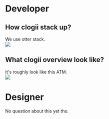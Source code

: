 # Developer

## How clogii stack up?
We use otter stack.  
[![](https://github.com/otterhq/otter-stack/blob/master/img/otter-stack-v1.2.0.png)](https://github.com/otterhq/otter-stack/raw/master/img/otter-stack-v1.2.0.png)

## What clogii overview look like?
It's roughly look like this ATM.  
[![](https://github.com/digithun/otter-faq/blob/master/img/clogii-stack-v1.0.0.png)](https://github.com/digithun/otter-faq/blob/master/img/clogii-stack-v1.0.0.png)

# Designer
No question about this yet tho.
